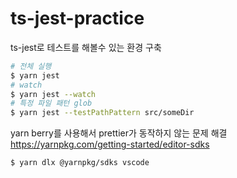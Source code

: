 # ts-jest-practice

ts-jest로 테스트를 해볼수 있는 환경 구축

```zsh
# 전체 실행
$ yarn jest
# watch
$ yarn jest --watch
# 특정 파일 패턴 glob
$ yarn jest --testPathPattern src/someDir
```

yarn berry를 사용해서 prettier가 동작하지 않는 문제 해결
https://yarnpkg.com/getting-started/editor-sdks

```zsh
$ yarn dlx @yarnpkg/sdks vscode
```
